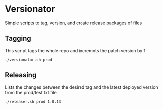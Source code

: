 # Versionator
Simple scripts to tag, version, and create release packages of files

## Tagging
This script tags the whole repo and incremnts the patch version by 1

`./versionator.sh prod`

## Releasing
Lists the changes between the desired tag and the latest deployed version from the prod/test txt file

`./releaser.sh prod 1.0.13`
